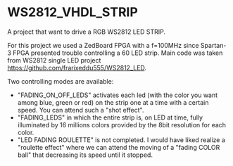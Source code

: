 # WS2812_VHDL_STRIP
A project that want to drive a RGB WS2812 LED STRIP.

For this project we used a ZedBoard FPGA with a f=100MHz since Spartan-3 FPGA presented trouble controlling a 60 LED strip. 
Main code was taken from WS2812 single LED project https://github.com/frarixeddu555/WS2812_LED.

Two controlling modes are available:
- "FADING_ON_OFF_LEDS" activates each led (with the color you want among blue, green or red) on the strip one at a time with a certain speed.
You can attend such a "shot effect".
- "FADING_LEDS" in which the entire strip is, on LED at time, fully illuminated by 16 millions colors provided by the 8bit resolution for each color.
- "LED FADING ROULETTE" is not completed. I would have liked realize a "roulette effect" where we can attend the moving of a "fading COLOR ball" that decreasing its speed until it stopped.  
